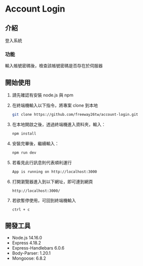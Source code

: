 # Account Login

## 介紹

登入系統

### 功能

輸入帳號密碼後，檢查該帳號密碼是否存在於伺服器

## 開始使用

1. 請先確認有安裝 node.js 與 npm
2. 在終端機輸入以下指令，將專案 clone 到本地
   ```bash
   git clone https://github.com/freeway26tw/account-login.git
   ```
   
3. 在本地開啟之後，透過終端機進入資料夾，輸入：

   ```bash
   npm install
   ```

4. 安裝完畢後，繼續輸入：

   ```bash
   npm run dev
   ```

5. 若看見此行訊息則代表順利運行

   ```bash
   App is running on http://localhost:3000
   ```

6. 打開瀏覽器進入到以下網址，即可連到網頁
   ```
   http://localhost:3000/
   ```

7. 若欲暫停使用，可回到終端機輸入

   ```bash
   ctrl + c
   ```

## 開發工具

- Node.js 14.16.0
- Express 4.18.2
- Express-Handlebars 6.0.6
- Body-Parser: 1.20.1
- Mongoose: 6.8.2